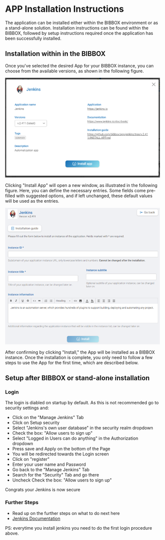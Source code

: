# APP Installation Instructions 

The application can be installed either within the BIBBOX environment or as a stand-alone solution. Installation instructions can be found within the BIBBOX, followed by setup instructions required once the application has been successfully installed.

## Installation within in the BIBBOX

Once you've selected the desired App for your BIBBOX instance, you can choose from the available versions, as shown in the following figure.

![Screenshot01](assets/Jenkins_install1.png)

Clicking "Install App" will open a new window, as illustrated in the following figure. Here, you can define the necessary entries. Some fields come pre-filled with suggested options, and if left unchanged, these default values will be used as the entries.

![Screenshot02](assets/Jenkins_install2.png)

After confirming by clicking "Install," the App will be installed as a BIBBOX instance. Once the installation is complete, you only need to follow a few steps to use the App for the first time, which are described below.

## Setup after BIBBOX or stand-alone installation


### Login
The login is diabled on startup by default. As this is not recommended go to security settings and:
* Click on the "Manage Jenkins" Tab
* Click on Setup security
* Select "Jenkins's own user database" in the security realm dropdown
* Check the box: "Allow users to sign up"
* Select "Logged in Users can do anything" in the Authorization dropdown
* Press save and Apply on the bottom of the Page
* You will be redirected towards the Login screen
* Click on "register"
* Enter your user name and Password
* Go back to the "Manage Jenkins" Tab
* Search for the "Security" Tab and go there
* Uncheck Check the box: "Allow users to sign up"

Congrats your Jenkins is now secure

### Further Steps
* Read up on the further steps on what to do next here
* [Jenkins Documentation](https://www.jenkins.io/doc/)


PS: everytime you install jenkins you need to do the first login procedure above.

